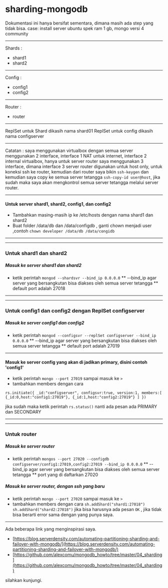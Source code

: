 # sharding-mongodb

Dokumentasi ini hanya bersifat sementara, dimana masih ada step yang tidak bisa.
case:
install server ubuntu spek ram 1 gb, mongo versi 4 community
***
Shards : 
- shard1
- shard2
***
Config :
- config1
- config2
***
Router :
- router
***
ReplSet untuk Shard dikasih nama shard01
ReplSet untuk config dikasih nama configserver
*** 
Catatan : saya menggunakan virtualbox dengan semua server menggunakan 2 interface, interface 1 NAT untuk internet, interface 2 internal virtualbox,
hanya untuk server router saya menggunakan 3 interface, dimana interface 3 server router digunakan untuk host only, untuk koneksi ssh ke router,
kemudian dari router saya bikin `ssh-keygen` dan kemudian saya copy ke semua server tetangga `ssh-copy-id user@host`,
jika sudah maka saya akan mengkontrol semua server tetangga melalui server router.
***

#### Untuk server shard1, shard2, config1, dan config2
- Tambahkan masing-masih ip ke /etc/hosts dengan nama shard1 dan shard2
- Buat folder /data/db dan /data/configdb , ganti chown menjadi user ,contoh `chown developer /data/db /data/congidb`
-------
-------
### Untuk shard1 dan shard2
##### Masuk ke server shard1 dan shard2
- ketik perintah
`mongod --shardsvr --bind_ip 0.0.0.0`
** --bind_ip agar server yang bersangkutan bisa diakses oleh semua server tetangga
** default port adalah 27018
----------
----------
### Untuk config1 dan config2 dengan ReplSet configserver
##### Masuk ke server config1 dan config2
- ketik perintah
`mongod --configsvr --replSet configserver --bind_ip 0.0.0.0`
** --bind_ip agar server yang bersangkutan bisa diakses oleh semua server tetangga
** default port adalah 27019
----------
#### Masuk ke server config yang akan di jadikan primary, disini contoh 'config1'
- ketik perintah `mongo --port 27019` sampai masuk ke `>`
- tambahkan members dengan cara 
```
rs.initiate({ _id:"configserver", configsvr:true, version:1, members:[ {_id:0,host:"config1:27019"}, {_id:1,host:"config2:27019"} ] })
```
jika sudah maka ketik perintah `rs.status()` nanti ada pesan ada PRIMARY dan SECONDARY

-------------
-------------

### Untuk router
##### Masuk ke server router
- ketik perintah
`mongos --port 27020 --configdb configserver/config1:27019,config2:27019 --bind_ip 0.0.0.0`
** --bind_ip agar server yang bersangkutan bisa diakses oleh semua server tetangga
** port yang di daftarkan 27020
##### Masuk ke server router, dengan ssh yang baru
- ketik perintah `mongo --port 27020` sampai masuk ke `>`
- tambahkan members dengan cara
`sh.addShard("shard1:27018")`
`sh.addShard("shard2:27018")`
jika bisa harusnya ada pesan `OK` , jika tidak bisa berarti error sama dengan yang punya saya.
--------
Ada beberapa link yang menginspirasi saya.
- [https://blog.serverdensity.com/automating-partitioning-sharding-and-failover-with-mongodb/](https://blog.serverdensity.com/automating-partitioning-sharding-and-failover-with-mongodb/)
- [https://github.com/alexcomu/mongodb_howto/tree/master/04_sharding](https://github.com/alexcomu/mongodb_howto/tree/master/04_sharding)

silahkan kunjungi.
